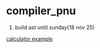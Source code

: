 # compiler_pnu
1. build ast until sunday(18 nov 25)

[calculator example](https://github.com/meyerd/flex-bison-example)
